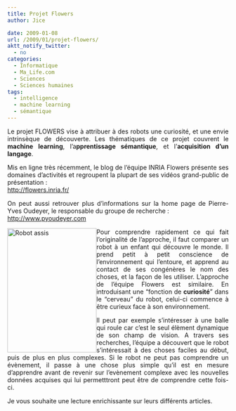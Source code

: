 ```yaml
---
title: Projet Flowers
author: Jice

date: 2009-01-08
url: /2009/01/projet-flowers/
aktt_notify_twitter:
  - no
categories:
  - Informatique
  - Ma_Life.com
  - Sciences
  - Sciences humaines
tags:
  - intelligence
  - machine learning
  - sémantique
---
```

<p style="text-align: justify;">
  Le projet FLOWERS vise à attribuer à des robots une curiosité, et une envie intrinsèque de découverte. Les thématiques de ce projet couvrent le <strong>machine learning</strong>, l&#8217;a<strong>pprentissage sémantique</strong>, et l&#8217;<strong>acquisition d&#8217;un langage</strong>.<!--more-->
</p>

<p style="text-align: justify;">
  Mis en ligne très récemment, le blog de l&#8217;équipe INRIA Flowers présente ses domaines d&#8217;activités et regroupent la plupart de ses vidéos grand-public de présentation :<br /> <a title="Projet Flowers INRIA - Machnie Learning" href="http://flowers.inria.fr/" target="_blank">http://flowers.inria.fr/</a>
</p>

<p style="text-align: justify;">
  On peut aussi retrouver plus d&#8217;informations sur la home page de Pierre-Yves Oudeyer, le responsable du groupe de recherche :<br /> <a title="Page personnelle Pierre-Yves Oudeyer" href="http://www.pyoudeyer.com" target="_blank">http://www.pyoudeyer.com</a>
</p>

<p style="text-align: justify;">
  <img style="float: left;" title="Robot" src="/http://farm4.static.flickr.com/3222/2802497559_49232ac513.jpg" alt="Robot assis" width="203" height="283" >Pour comprendre rapidement ce qui fait l&#8217;originalité de l&#8217;approche, il faut comparer un robot à un enfant qui découvre le monde. Il prend petit à petit conscience de l&#8217;environnement qui l&#8217;entoure, et apprend au contact de ses congénères le nom des choses, et la façon de les utiliser. L&#8217;approche de l&#8217;équipe Flowers est similaire. En introduisant une &#8220;fonction de <strong>curiosité</strong>&#8221; dans le &#8220;cerveau&#8221; du robot, celui-ci commence à être curieux face à son environnement.
</p>

<p style="text-align: justify;">
  Il peut par exemple s&#8217;intéresser à une balle qui roule car c&#8217;est le seul élèment dynamique de son champ de vision. A travers ses recherches, l&#8217;équipe a découvert que le robot s&#8217;intéressait à des choses faciles au début, puis de plus en plus complexes. Si le robot ne peut pas comprendre un évènement, il passe à une chose plus simple qu&#8217;il est en mesure d&#8217;apprendre avant de revenir sur l&#8217;evènement complexe avec les nouvelles données acquises qui lui permetttront peut être de comprendre cette fois-ci.
</p>

<p style="text-align: justify;">
  Je vous souhaite une lecture enrichissante sur leurs différents articles.
</p>
